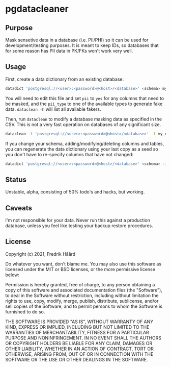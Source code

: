 # pgdatacleaner
## Purpose
Mask sensetive data in a database (i.e. PII/PHI) so it can be used for development/testing purposes. 
It is meant to keep IDs, so databases that for some reason has PII data in PK/FKs won't work very well.
## Usage
First, create a data dictionary from an existing database:
```bash
datadict 'postgresql://<user>:<password>@<host>/<database>' <schema> my_pii_dd.csv 
```
You will need to edit this file and set `pii` to `yes` for any columns that need to be masked,
and the `pii_type` to one of the available types to generate fake data. `dataclean -h` will 
list all available fakers.

Then, run `dataclean` to modify a database masking data as specified in the CSV. This is not a very fast operation
on databases of any significant size.
```bash
dataclean -f 'postgresql://<user>:<password>@<host>/<database>' -f my_edited_pii_dd.csv 
```

If you change your schema, adding/modifying/deleting columns and tables, you can regenerate the data dictionary
using your last copy as a seed so you don't have to re-specify columns that have not changed:

```bash
datadict 'postgresql://<user>:<password>@<host>/<database>' <schema> -i my_existing_dd.csv my_new_pii_dd.csv 
```

## Status
Unstable, alpha, consisting of 50% todo's and hacks, but working. 

## Caveats
I'm not responsible for your data. Never run this against a production database, unless you feel like testing your backup restore procedures.

## License

Copyright (c) 2021, Fredrik Håård

Do whatever you want, don't blame me. You may also use this software as licensed under the MIT or BSD licenses, or the more permissive license below:

Permission is hereby granted, free of charge, to any person obtaining a copy of this software and associated documentation files (the "Software"), to deal in the Software without restriction, including without limitation the rights to use, copy, modify, merge, publish, distribute, sublicense, and/or sell copies of the Software, and to permit persons to whom the Software is furnished to do so.

THE SOFTWARE IS PROVIDED "AS IS", WITHOUT WARRANTY OF ANY KIND, EXPRESS OR IMPLIED, INCLUDING BUT NOT LIMITED TO THE WARRANTIES OF MERCHANTABILITY, FITNESS FOR A PARTICULAR PURPOSE AND NONINFRINGEMENT. IN NO EVENT SHALL THE AUTHORS OR COPYRIGHT HOLDERS BE LIABLE FOR ANY CLAIM, DAMAGES OR OTHER LIABILITY, WHETHER IN AN ACTION OF CONTRACT, TORT OR OTHERWISE, ARISING FROM, OUT OF OR IN CONNECTION WITH THE SOFTWARE OR THE USE OR OTHER DEALINGS IN THE SOFTWARE.
